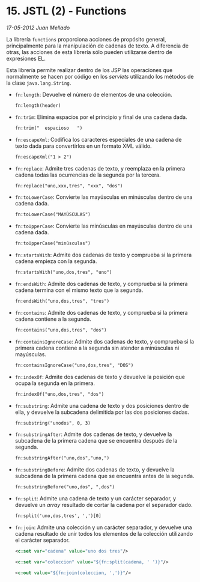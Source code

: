 # 15. JSTL (2) - Functions

_17-05-2012_ _Juan Mellado_

La librería ```functions``` proporciona acciones de propósito general, principalmente para la manipulación de cadenas de texto. A diferencia de otras, las acciones de esta librería sólo pueden utilizarse dentro de expresiones EL.

Esta librería permite realizar dentro de los JSP las operaciones que normalmente se hacen por código en los _servlets_ utilizando los métodos de la clase ```java.lang.String```.

- ```fn:length```: Devuelve el número de elementos de una colección.

    ```xml
    fn:length(header)
    ```

- ```fn:trim```: Elimina espacios por el principio y final de una cadena dada.

    ```xml
    fn:trim("  espacioso   ")
    ```

- ```fn:escapeXml```: Codifica los caracteres especiales de una cadena de texto dada para convertirlos en un formato XML válido.

    ```xml
    fn:escapeXml("1 > 2")
    ```

- ```fn:replace```: Admite tres cadenas de texto, y reemplaza en la primera cadena todas las ocurrencias de la segunda por la tercera.

    ```xml
    fn:replace("uno,xxx,tres", "xxx", "dos")
    ```

- ```fn:toLowerCase```: Convierte las mayúsculas en minúsculas dentro de una cadena dada.

    ```xml
    fn:toLowerCase("MAYÚSCULAS")
    ```

- ```fn:toUpperCase```: Convierte las minúsculas en mayúsculas dentro de una cadena dada.

    ```xml
    fn:toUpperCase("minúsculas")
    ```

- ```fn:startsWith```: Admite dos cadenas de texto y comprueba si la primera cadena empieza con la segunda.

    ```xml
    fn:startsWith("uno,dos,tres", "uno")
    ```

- ```fn:endsWith```: Admite dos cadenas de texto, y comprueba si la primera cadena termina con el mismo texto que la segunda.

    ```xml
    fn:endsWith("uno,dos,tres", "tres")
    ```

- ```fn:contains```: Admite dos cadenas de texto, y comprueba si la primera cadena contiene a la segunda.

    ```xml
    fn:contains("uno,dos,tres", "dos")
    ```

- ```fn:containsIgnoreCase```: Admite dos cadenas de texto, y comprueba si la primera cadena contiene a la segunda sin atender a minúsculas ni mayúsculas.

    ```xml
    fn:containsIgnoreCase("uno,dos,tres", "DOS")
    ```

- ```fn:indexOf```: Admite dos cadenas de texto y devuelve la posición que ocupa la segunda en la primera.

    ```xml
    fn:indexOf("uno,dos,tres", "dos")
    ```

- ```fn:substring```: Admite una cadena de texto y dos posiciones dentro de ella, y devuelve la subcadena delimitida por las dos posiciones dadas.

    ```xml
    fn:substring("unodos", 0, 3)
    ```

- ```fn:substringAfter```: Admite dos cadenas de texto, y devuelve la subcadena de la primera cadena que se encuentra después de la segunda.

    ```xml
    fn:substringAfter("uno,dos","uno,")
    ```

- ```fn:substringBefore```: Admite dos cadenas de texto, y devuelve la subcadena de la primera cadena que se encuentra antes de la segunda.

    ```xml
    fn:substringBefore("uno,dos", ",dos")
    ```

- ```fn:split```: Admite una cadena de texto y un carácter separador, y devuelve un _array_ resultado de cortar la cadena por el separador dado.

    ```xml
    fn:split('uno,dos,tres', ',')[0]
    ```

- ```fn:join```: Admite una colección y un carácter separador, y devuelve una cadena resultado de unir todos los elementos de la colección utilizando el carácter separador.

    ```xml
    <c:set var="cadena" value="uno dos tres"/>

    <c:set var="coleccion" value="${fn:split(cadena, ' ')}"/>

    <c:out value="${fn:join(coleccion, ',')}"/>
    ```
